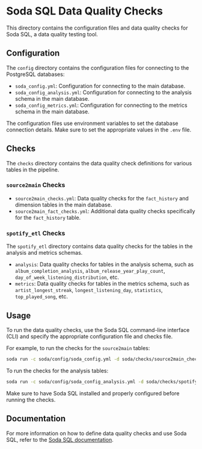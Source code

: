 # Soda SQL Data Quality Checks

This directory contains the configuration files and data quality checks for Soda SQL, a data quality testing tool.

## Configuration

The `config` directory contains the configuration files for connecting to the PostgreSQL databases:

- `soda_config.yml`: Configuration for connecting to the main database.
- `soda_config_analysis.yml`: Configuration for connecting to the analysis schema in the main database.
- `soda_config_metrics.yml`: Configuration for connecting to the metrics schema in the main database.

The configuration files use environment variables to set the database connection details. Make sure to set the appropriate values in the `.env` file.

## Checks

The `checks` directory contains the data quality check definitions for various tables in the pipeline.

### `source2main` Checks

- `source2main_checks.yml`: Data quality checks for the `fact_history` and dimension tables in the main database.
- `source2main_fact_checks.yml`: Additional data quality checks specifically for the `fact_history` table.

### `spotify_etl` Checks

The `spotify_etl` directory contains data quality checks for the tables in the analysis and metrics schemas.

- `analysis`: Data quality checks for tables in the analysis schema, such as `album_completion_analysis`, `album_release_year_play_count`, `day_of_week_listening_distribution`, etc.
- `metrics`: Data quality checks for tables in the metrics schema, such as `artist_longest_streak`, `longest_listening_day`, `statistics`, `top_played_song`, etc.

## Usage

To run the data quality checks, use the Soda SQL command-line interface (CLI) and specify the appropriate configuration file and checks file.

For example, to run the checks for the `source2main` tables:

```bash
soda run -c soda/config/soda_config.yml -d soda/checks/source2main_checks.yml
```

To run the checks for the analysis tables:

```bash
soda run -c soda/config/soda_config_analysis.yml -d soda/checks/spotify_etl/analysis/
```

Make sure to have Soda SQL installed and properly configured before running the checks.

## Documentation

For more information on how to define data quality checks and use Soda SQL, refer to the [Soda SQL documentation](https://docs.soda.io/soda-sql/overview.html).
